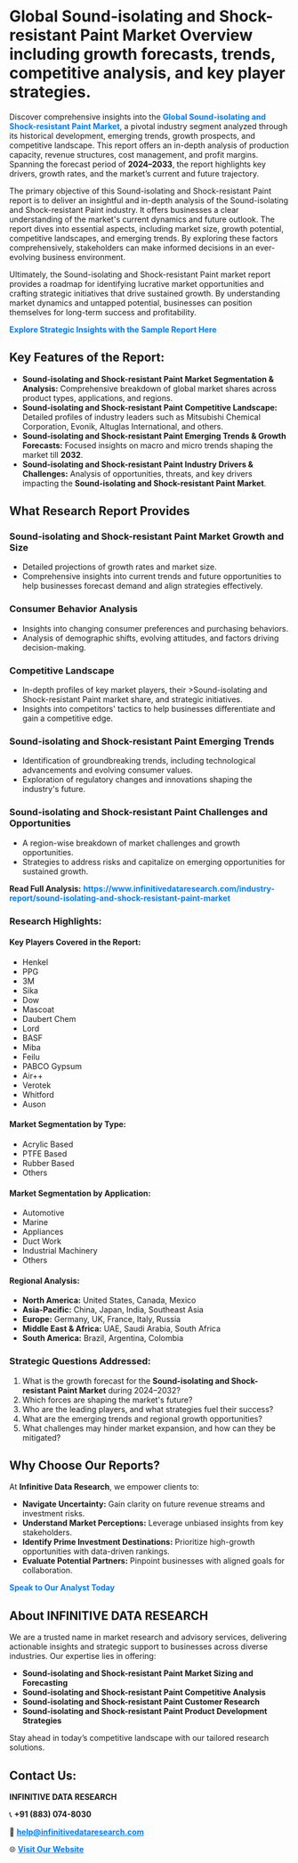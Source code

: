 <h1>Global Sound-isolating and Shock-resistant Paint Market Overview including growth forecasts, trends, competitive analysis, and key player strategies.</h1>
<p>
Discover comprehensive insights into the 
<a href="https://www.infinitivedataresearch.com/industry-report/sound-isolating-and-shock-resistant-paint-market" rel="dofollow" style="color: #007BFF; text-decoration: none;"><strong>Global Sound-isolating and Shock-resistant Paint Market</strong></a>, a pivotal industry segment analyzed through its historical development, emerging trends, growth prospects, and competitive landscape. This report offers an in-depth analysis of production capacity, revenue structures, cost management, and profit margins. Spanning the forecast period of <strong>2024–2033</strong>, the report highlights key drivers, growth rates, and the market’s current and future trajectory.
</p>
<p>
The primary objective of this Sound-isolating and Shock-resistant Paint report is to deliver an insightful and in-depth analysis of the Sound-isolating and Shock-resistant Paint industry. It offers businesses a clear understanding of the market's current dynamics and future outlook. The report dives into essential aspects, including market size, growth potential, competitive landscapes, and emerging trends. By exploring these factors comprehensively, stakeholders can make informed decisions in an ever-evolving business environment.
</p>
<p>
Ultimately, the Sound-isolating and Shock-resistant Paint market report provides a roadmap for identifying lucrative market opportunities and crafting strategic initiatives that drive sustained growth. By understanding market dynamics and untapped potential, businesses can position themselves for long-term success and profitability.
</p>
<p>
<a href="https://www.infinitivedataresearch.com/request-sample/reportId=105179" style="color: #007BFF; text-decoration: none;"><strong>Explore Strategic Insights with the Sample Report Here</strong></a>
</p>

<h2>Key Features of the Report:</h2>
<ul>
<li><strong>Sound-isolating and Shock-resistant Paint Market Segmentation & Analysis:</strong> Comprehensive breakdown of global market shares across product types, applications, and regions.</li>
<li><strong>Sound-isolating and Shock-resistant Paint Competitive Landscape:</strong> Detailed profiles of industry leaders such as Mitsubishi Chemical Corporation, Evonik, Altuglas International, and others.</li>
<li><strong>Sound-isolating and Shock-resistant Paint Emerging Trends & Growth Forecasts:</strong> Focused insights on macro and micro trends shaping the market till <strong>2032</strong>.</li>
<li><strong>Sound-isolating and Shock-resistant Paint Industry Drivers & Challenges:</strong> Analysis of opportunities, threats, and key drivers impacting the <strong>Sound-isolating and Shock-resistant Paint Market</strong>.</li>
</ul>

<h2>What Research Report Provides</h2>
<h3>Sound-isolating and Shock-resistant Paint Market Growth and Size</h3>
<ul>
<li>Detailed projections of growth rates and market size.</li>
<li>Comprehensive insights into current trends and future opportunities to help businesses forecast demand and align strategies effectively.</li>
</ul>

<h3>Consumer Behavior Analysis</h3>
<ul>
<li>Insights into changing consumer preferences and purchasing behaviors.</li>
<li>Analysis of demographic shifts, evolving attitudes, and factors driving decision-making.</li>
</ul>

<h3>Competitive Landscape</h3>
<ul>
<li>In-depth profiles of key market players, their >Sound-isolating and Shock-resistant Paint market share, and strategic initiatives.</li>
<li>Insights into competitors' tactics to help businesses differentiate and gain a competitive edge.</li>
</ul>

<h3>Sound-isolating and Shock-resistant Paint Emerging Trends</h3>
<ul>
<li>Identification of groundbreaking trends, including technological advancements and evolving consumer values.</li>
<li>Exploration of regulatory changes and innovations shaping the industry's future.</li>
</ul>

<h3>Sound-isolating and Shock-resistant Paint Challenges and Opportunities</h3>
<ul>
<li>A region-wise breakdown of market challenges and growth opportunities.</li>
<li>Strategies to address risks and capitalize on emerging opportunities for sustained growth.</li>
</ul>
<p><strong>Read Full Analysis:</strong> <a href="https://www.infinitivedataresearch.com/industry-report/sound-isolating-and-shock-resistant-paint-market" rel="dofollow" style="color: #007BFF; text-decoration: none;"><strong>https://www.infinitivedataresearch.com/industry-report/sound-isolating-and-shock-resistant-paint-market</strong></a></p>
<h3>Research Highlights:</h3>
<h4>Key Players Covered in the Report:</h4>
<ul><li>Henkel</li><li>PPG</li><li>3M</li><li>Sika</li><li>Dow</li><li>Mascoat</li><li>Daubert Chem</li><li>Lord</li><li>BASF</li><li>Miba</li><li>Feilu</li><li>PABCO Gypsum</li><li>Air++</li><li>Verotek</li><li>Whitford</li><li>Auson</li></ul>
<h4>Market Segmentation by Type:</h4>
<ul><li>Acrylic Based</li><li>PTFE Based</li><li>Rubber Based</li><li>Others</li></ul>
<h4>Market Segmentation by Application:</h4>
<ul><li>Automotive</li><li>Marine</li><li>Appliances</li><li>Duct Work</li><li>Industrial Machinery</li><li>Others</li></ul>

<h4>Regional Analysis:</h4>
<ul>
<li><strong>North America:</strong> United States, Canada, Mexico</li>
<li><strong>Asia-Pacific:</strong> China, Japan, India, Southeast Asia</li>
<li><strong>Europe:</strong> Germany, UK, France, Italy, Russia</li>
<li><strong>Middle East & Africa:</strong> UAE, Saudi Arabia, South Africa</li>
<li><strong>South America:</strong> Brazil, Argentina, Colombia</li>
</ul>

<h3>Strategic Questions Addressed:</h3>
<ol>
<li>What is the growth forecast for the <strong>Sound-isolating and Shock-resistant Paint Market</strong> during 2024–2032?</li>
<li>Which forces are shaping the market's future?</li>
<li>Who are the leading players, and what strategies fuel their success?</li>
<li>What are the emerging trends and regional growth opportunities?</li>
<li>What challenges may hinder market expansion, and how can they be mitigated?</li>
</ol>

<h2>Why Choose Our Reports?</h2>
<p>At <strong>Infinitive Data Research</strong>, we empower clients to:</p>
<ul>
<li><strong>Navigate Uncertainty:</strong> Gain clarity on future revenue streams and investment risks.</li>
<li><strong>Understand Market Perceptions:</strong> Leverage unbiased insights from key stakeholders.</li>
<li><strong>Identify Prime Investment Destinations:</strong> Prioritize high-growth opportunities with data-driven rankings.</li>
<li><strong>Evaluate Potential Partners:</strong> Pinpoint businesses with aligned goals for collaboration.</li>
</ul>
<p><a href="https://www.infinitivedataresearch.com/industry-report/sound-isolating-and-shock-resistant-paint-market" rel="dofollow" style="color: #007BFF; text-decoration: none;"><strong>Speak to Our Analyst Today</strong></a></p>

<h2>About INFINITIVE DATA RESEARCH</h2>
<p>We are a trusted name in market research and advisory services, delivering actionable insights and strategic support to businesses across diverse industries. Our expertise lies in offering:</p>
<ul>
<li><strong>Sound-isolating and Shock-resistant Paint Market Sizing and Forecasting</strong></li>
<li><strong>Sound-isolating and Shock-resistant Paint Competitive Analysis</strong></li>
<li><strong>Sound-isolating and Shock-resistant Paint Customer Research</strong></li>
<li><strong>Sound-isolating and Shock-resistant Paint Product Development Strategies</strong></li>
</ul>
<p>Stay ahead in today’s competitive landscape with our tailored research solutions.</p>

<h2>Contact Us:</h2>
<p><strong>INFINITIVE DATA RESEARCH</strong></p>
<p>📞 <strong>+91 (883) 074-8030</strong></p>
<p>📧 <strong><a href="mailto:help@infinitivedataresearch.com" style="color: #007BFF;">help@infinitivedataresearch.com</a></strong></p>
<p>🌐 <strong><a href="https://www.infinitivedataresearch.com" rel="dofollow" style="color: #007BFF;">Visit Our Website</a></strong></p>